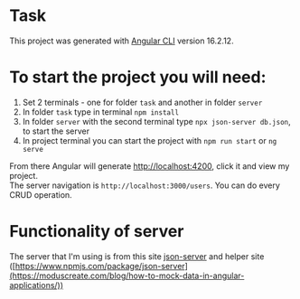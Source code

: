 # Task

This project was generated with [Angular CLI](https://github.com/angular/angular-cli) version 16.2.12.

# To start the project you will need:

1. Set 2 terminals - one for folder `task` and another in folder `server`
2. In folder `task` type in terminal `npm install`
3. In folder `server` with the second terminal type `npx json-server db.json`, to start the server
4. In project terminal you can start the project with `npm run start` or `ng serve`
   
From there Angular will generate <http://localhost:4200>, click it and view my project.
<br>
The server navigation is `http://localhost:3000/users`. You can do every CRUD operation.

# Functionality of server
The server that I'm using is from this site [json-server](https://www.npmjs.com/package/json-server) 
and helper site ([https://www.npmjs.com/package/json-server](https://moduscreate.com/blog/how-to-mock-data-in-angular-applications/))

